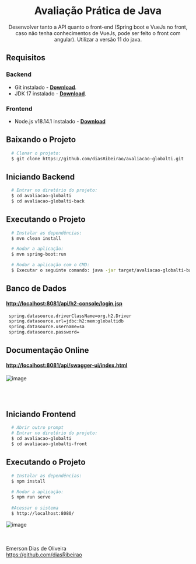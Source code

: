 <h1 align="center">
Avaliação Prática de Java 
</h1>

<p align="center">
  Desenvolver tanto a API quanto o front-end (Spring boot e VueJs no front, caso não tenha 
conhecimentos de VueJs, pode ser feito o front com angular). Utilizar a versão 11 do java. 
</p>

## Requisitos
### Backend
- Git instalado - [**Download**](https://git-scm.com/downloads).
- JDK 17 instalado - [**Download**](https://www.oracle.com/java/technologies/javase/jdk17-archive-downloads.html).

### Frontend
- Node.js v18.14.1 instalado - [**Download**](https://nodejs.org/en/download/prebuilt-installer)

## Baixando o Projeto
``` bash
  # Clonar o projeto:
  $ git clone https://github.com/diasRibeirao/avaliacao-globalti.git
```


## Iniciando Backend
``` bash
  # Entrar no diretório do projeto:
  $ cd avaliacao-globalti
  $ cd avaliacao-globalti-back
```

## Executando o Projeto
```bash
  # Instalar as dependências:
  $ mvn clean install 

  # Rodar a aplicação:
  $ mvn spring-boot:run

  # Rodar a aplicação com o CMD:
  $ Executar o seguinte comando: java -jar target/avaliacao-globalti-back-0.0.1-SNAPSHOT.jar

```

## Banco de Dados

#### [**http://localhost:8081/api/h2-console/login.jsp**](http://localhost:8081/api/h2-console/login.jsp)
```bash
 spring.datasource.driverClassName=org.h2.Driver
 spring.datasource.url=jdbc:h2:mem:globaltidb
 spring.datasource.username=sa
 spring.datasource.password=
```

## Documentação Online

#### [**http://localhost:8081/api/swagger-ui/index.html**](http://localhost:8081/api/swagger-ui/index.html)

![image](https://github.com/diasRibeirao/avaliacao-globalti/assets/29930488/945c9386-0372-4a4c-b14b-be67637a6e38)

<br /><br />

## Iniciando Frontend
``` bash  
  # Abrir outro prompt
  # Entrar no diretório do projeto:
  $ cd avaliacao-globalti
  $ cd avaliacao-globalti-front
```

## Executando o Projeto
```bash
  # Instalar as dependências:
  $ npm install 

  # Rodar a aplicação:
  $ npm run serve
  
  #Acessar o sistema
  $ http://localhost:8080/

```
![image](https://github.com/diasRibeirao/avaliacao-globalti/assets/29930488/759c833d-7287-4184-8f7a-ede137c18fd5)


<br /><br />
Emerson Dias de Oliveira<br />
https://github.com/diasRibeirao

